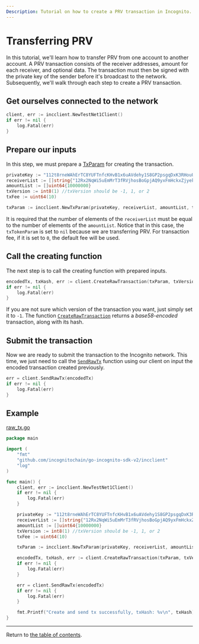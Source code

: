 ```yaml
---
Description: Tutorial on how to create a PRV transaction in Incognito.
---
```


# Transferring PRV
In this tutorial, we'll learn how to transfer PRV from one account to another account. 
A PRV transaction consists of the receiver addresses, amount for each receiver, and optional data. 
The transaction must then be signed with the private key of the sender before it's broadcast to the network. Subsequently, we'll walk through each
step to create a PRV transaction. 

## Get ourselves connected to the network
```go
client, err := incclient.NewTestNet1Client()
if err != nil {
    log.Fatal(err)
}
```

## Prepare our inputs
In this step, we must prepare a [TxParam](../transactions/params.md) for creating the transaction.
```go
privateKey := "112t8rneWAhErTC8YUFTnfcKHvB1x6uAVdehy1S8GP2psgqDxK3RHouUcd69fz88oAL9XuMyQ8mBY5FmmGJdcyrpwXjWBXRpoWwgJXjsxi4j"
receiverList := []string{"12Rx2NqWi5uEmMrT3fRVjhosBoGpjAQ9yxFmHckxZjyekU9YPdN622iVrwL3NwERvepotM6TDxPUo2SV4iDpW3NUukxeNCwJb2QTN9H"}
amountList := []uint64{10000000}
txVersion := int8(1) //txVersion should be -1, 1, or 2
txFee := uint64(10)

txParam := incclient.NewTxParam(privateKey, receiverList, amountList, txFee, nil, nil, nil)

```
It is required that the number of elements of the `receiverList` must be equal to the number of elements of the `amountList`. Notice that in this case, the `txTokenParam` is set to `nil` because we are transferring PRV. For transaction fee, if it is set to `0`, the default fee will be used.


## Call the creating function
The next step is to call the creating function with prepared inputs.
```go
encodedTx, txHash, err := client.CreateRawTransaction(txParam, txVersion)
if err != nil {
    log.Fatal(err)
}
```
If you are not sure which version of the transaction you want, just simply set it to `-1`.
The function [`CreateRawTransaction`](../../../incclient/tx.go) returns a *base58-encoded* transaction, along with its hash. 

## Submit the transaction
Now we are ready to submit the transaction to the Incognito network. This time, we just need to call the
[`SendRawTx`](../../../incclient/tx.go) function using our client on input the encoded transaction created previously.
```go
err = client.SendRawTx(encodedTx)
if err != nil {
    log.Fatal(err)
}
```

## Example
[raw_tx.go](../../code/transactions/raw_tx/raw_tx.go)

```go
package main

import (
	"fmt"
	"github.com/incognitochain/go-incognito-sdk-v2/incclient"
	"log"
)

func main() {
	client, err := incclient.NewTestNet1Client()
	if err != nil {
		log.Fatal(err)
	}

	privateKey := "112t8rneWAhErTC8YUFTnfcKHvB1x6uAVdehy1S8GP2psgqDxK3RHouUcd69fz88oAL9XuMyQ8mBY5FmmGJdcyrpwXjWBXRpoWwgJXjsxi4j"
	receiverList := []string{"12Rx2NqWi5uEmMrT3fRVjhosBoGpjAQ9yxFmHckxZjyekU9YPdN622iVrwL3NwERvepotM6TDxPUo2SV4iDpW3NUukxeNCwJb2QTN9H"}
	amountList := []uint64{10000000}
	txVersion := int8(1) //txVersion should be -1, 1, or 2
	txFee := uint64(10)

	txParam := incclient.NewTxParam(privateKey, receiverList, amountList, txFee, nil, nil, nil)

	encodedTx, txHash, err := client.CreateRawTransaction(txParam, txVersion)
	if err != nil {
		log.Fatal(err)
	}

	err = client.SendRawTx(encodedTx)
	if err != nil {
		log.Fatal(err)
	}

	fmt.Printf("Create and send tx successfully, txHash: %v\n", txHash)
}
```
---
Return to [the table of contents](../../../README.md).

